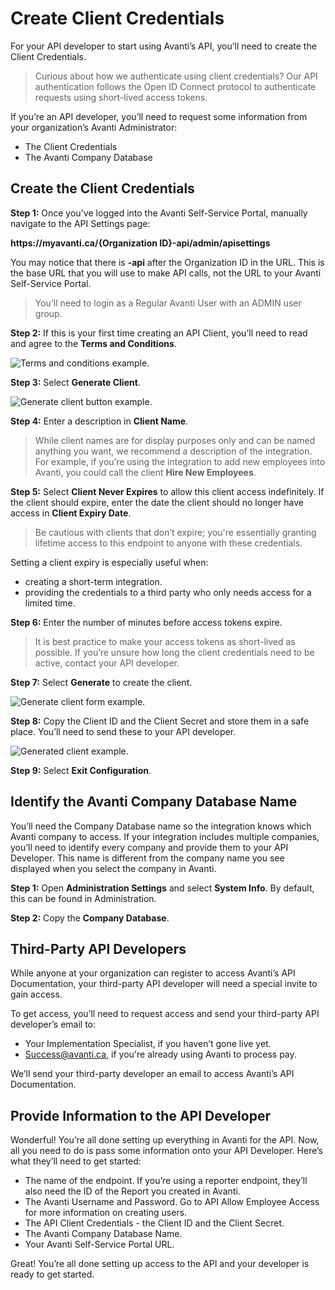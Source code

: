 # Create Client Credentials
For your API developer to start using Avanti’s API, you’ll need to create the Client Credentials.

<!-- theme: info -->
>Curious about how we authenticate using client credentials? Our API authentication follows the Open ID Connect protocol to authenticate requests using short-lived access tokens.

If you’re an API developer, you’ll need to request some information from your organization’s Avanti Administrator: 
- The Client Credentials
- The Avanti Company Database

## Create the Client Credentials
**Step 1:** Once you've logged into the Avanti Self-Service Portal, manually navigate to the API Settings page:

**https&#58;//myavanti.ca/{Organization ID}-api/admin/apisettings** 

You may notice that there is  **-api** after the Organization ID in the URL. This is the base URL that you will use to make API calls, not the URL to your Avanti Self-Service Portal.

<!-- theme: info -->
>You’ll need to login as a Regular Avanti User with an ADMIN user group.  


**Step 2:** If this is your first time creating an API Client, you’ll need to read and agree to the **Terms and Conditions**.

![Terms and conditions example.](https://firebasestorage.googleapis.com/v0/b/avanti-hcm.appspot.com/o/api-docs%2Fterms-conditions.png?alt=media&token=c558e359-8a26-4b55-b161-f8ce30ee45f2)

**Step 3:** Select **Generate Client**.

![Generate client button example.](https://firebasestorage.googleapis.com/v0/b/avanti-hcm.appspot.com/o/api-docs%2Fgenerate-client-button.png?alt=media&token=bf7bf936-2354-471d-a3b3-ecec2b1f78e8)

**Step 4:** Enter a description in **Client Name**. 

<!-- theme: info -->
>While client names are for display purposes only and can be named anything you want, we recommend a description of the integration. 
For example, if you’re using the integration to add new employees into Avanti, you could call the client **Hire New Employees**. 


**Step 5:** Select **Client Never Expires** to allow this client access indefinitely. If the client should expire, enter the date the client should no longer have access in **Client Expiry Date**. 

<!-- theme: info -->
>Be cautious with clients that don’t expire; you're essentially granting lifetime access to this endpoint to anyone with these credentials. 

Setting a client expiry is especially useful when:
- creating a short-term integration.
- providing the credentials to a third party who only needs access for a limited time.


**Step 6:** Enter the number of minutes before access tokens expire. 

<!-- theme: info -->
>It is best practice to make your access tokens as short-lived as possible. If you’re unsure how long the client credentials need to be active, contact your API developer. 


**Step 7:** Select **Generate** to create the client. 

![Generate client form example.](https://firebasestorage.googleapis.com/v0/b/avanti-hcm.appspot.com/o/api-docs%2Fgenerate-client-form.png?alt=media&token=01e646a3-b454-4443-9190-3caffa051236)

**Step 8:** Copy the Client ID and the Client Secret and store them in a safe place. You’ll need to send these to your API developer. 

![Generated client example.](https://firebasestorage.googleapis.com/v0/b/avanti-hcm.appspot.com/o/api-docs%2Fclients-table.png?alt=media&token=3430bc59-228f-4d18-a077-95d3848bd3dc)


**Step 9:** Select **Exit Configuration**. 


## Identify the Avanti Company Database Name
You’ll need the Company Database name so the integration knows which Avanti company to access. If your integration includes multiple companies, you’ll need to identify every company and provide them to your API Developer. This name is different from the company name you see displayed when you select the company in Avanti.

**Step 1:** Open **Administration Settings** and select **System Info**. 
By default, this can be found in Administration. 

**Step 2:** Copy the **Company Database**. 


## Third-Party API Developers
While anyone at your organization can register to access Avanti’s API Documentation, your third-party API developer will need a special invite to gain access. 

To get access, you’ll need to request access and send your third-party API developer’s email to:
- Your Implementation Specialist, if you haven’t gone live yet. 
- Success@avanti.ca, if you're already using Avanti to process pay.

We’ll send your third-party developer an email to access Avanti’s API Documentation. 

## Provide Information to the API Developer
Wonderful! You’re all done setting up everything in Avanti for the API. Now, all you need to do is pass some information onto your API Developer. Here’s what they’ll need to get started:
- The name of the endpoint. If you’re using a reporter endpoint, they’ll also need the ID of the Report you created in Avanti.
- The Avanti Username and Password. Go to API Allow Employee Access for more information on creating users. 
- The API Client Credentials - the Client ID and the Client Secret. 
- The Avanti Company Database Name.
- Your Avanti Self-Service Portal URL.

Great! You’re all done setting up access to the API and your developer is ready to get started. 